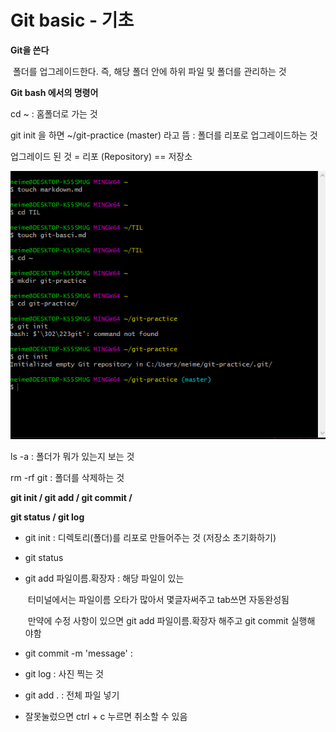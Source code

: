 # Git basic - 기초

**Git을 쓴다** 

​	폴더를 업그레이드한다. 즉, 해당 폴더 안에 하위 파일 및 폴더를 관리하는 것 



**Git bash 에서의 명령어**

cd ~ : 홈폴더로 가는 것

git init 을 하면 ~/git-practice (master) 라고 뜸   : 폴더를 리포로 업그레이드하는 것 

업그레이드 된 것 =  리포 (Repository) == 저장소

![image-20210705143055889](git-basic.assets/image-20210705143055889.png)



ls -a : 폴더가 뭐가 있는지 보는 것 

rm -rf git : 폴더를 삭제하는 것 



**git init / git add / git commit /** 

**git status / git log**



- git init : 디렉토리(폴더)를 리포로 만들어주는 것 (저장소 초기화하기)

- git status

- git add 파일이름.확장자 :  해당 파일이 있는 

  ​	터미널에서는 파일이름 오타가 많아서 몇글자써주고 tab쓰면 자동완성됨

  ​	만약에 수정 사항이 있으면 git add 파일이름.확장자 해주고 git commit 실행해	야함 

- git commit -m 'message' : 

- git log : 사진 찍는 것 

- git add .  : 전체 파일 넣기 

- 잘못눌렀으면 ctrl + c 누르면 취소할 수 있음 

